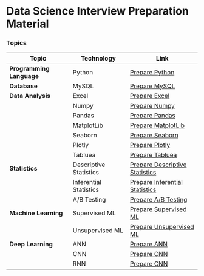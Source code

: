 # Data Science Interview Preparation Material 

### Topics

| Topic | Technology | Link |
|-------|------------|-------|
| **Programming Language** | Python | [Prepare Python]()|
| **Database** | MySQL | [Prepare MySQL]()|
| **Data Analysis** | Excel | [Prepare Excel]()|
|   | Numpy | [Prepare Numpy]()|
|   | Pandas | [Prepare Pandas]()|
|   | MatplotLib | [Prepare MatplotLib]()|
|   | Seaborn | [Prepare Seaborn]()|
|   | Plotly | [Prepare Plotly]()|
|   | Tabluea | [Prepare Tabluea]()|
| **Statistics** | Descriptive Statistics | [Prepare Descriptive Statistics]()|
|   | Inferential Statistics | [Prepare Inferential Statistics]()|
|   | A/B Testing | [Prepare A/B Testing]()|
| **Machine Learning** | Supervised ML | [Prepare Supervised ML]()|
|   | Unsupervised ML | [Prepare Unsupervised ML]()|
| **Deep Learning** | ANN | [Prepare ANN]()|
|  | CNN | [Prepare CNN]()|
|  | RNN | [Prepare CNN]()|
